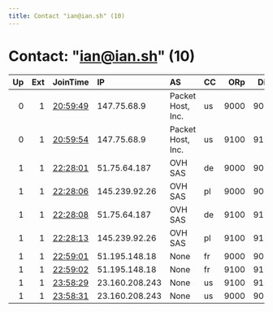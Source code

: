 ```yaml
---
title: Contact "ian@ian.sh" (10)
---
```


# Contact: "ian@ian.sh" (10)

|   Up |   Ext | JoinTime                                                                                            | IP             | AS                | CC   |   ORp |   Dirp | OS    | Version   | Nickname   |   eFamMembers |
|-----:|------:|:----------------------------------------------------------------------------------------------------|:---------------|:------------------|:-----|------:|-------:|:------|:----------|:-----------|--------------:|
|    0 |     1 | [20:59:49](https://metrics.torproject.org/rs.html#details/1118C4765FDDCEF7E4CA19B88C2C9165D64D54E2) | 147.75.68.9    | Packet Host, Inc. | us   |  9000 |   9001 | Linux | 0.4.3.5   | iansh2     |             2 |
|    0 |     1 | [20:59:54](https://metrics.torproject.org/rs.html#details/67A8F91845CB044DA2A76B5CD9994C686189B881) | 147.75.68.9    | Packet Host, Inc. | us   |  9100 |   9101 | Linux | 0.4.3.5   | iansh2     |             2 |
|    1 |     1 | [22:28:01](https://metrics.torproject.org/rs.html#details/0F59911D698D3FFE2433B7AB31362FB1EA10237F) | 51.75.64.187   | OVH SAS           | de   |  9000 |   9001 | Linux | 0.4.3.5   | iansh4     |            18 |
|    1 |     1 | [22:28:06](https://metrics.torproject.org/rs.html#details/3CF2646DE677C7A4FD5AE513A6AC59101879A90F) | 145.239.92.26  | OVH SAS           | pl   |  9000 |   9001 | Linux | 0.4.3.5   | iansh3     |            18 |
|    1 |     1 | [22:28:08](https://metrics.torproject.org/rs.html#details/C554F4F1EF719D33AA612457960C889F1FB64A4B) | 51.75.64.187   | OVH SAS           | de   |  9100 |   9101 | Linux | 0.4.3.5   | iansh4     |            18 |
|    1 |     1 | [22:28:13](https://metrics.torproject.org/rs.html#details/670507CA6CF7697E6027728CC28BB0AEF1DE1E7C) | 145.239.92.26  | OVH SAS           | pl   |  9100 |   9101 | Linux | 0.4.3.5   | iansh3     |            18 |
|    1 |     1 | [22:59:01](https://metrics.torproject.org/rs.html#details/5F29C863F69E9C3B7BD1841B3504FD4173BFA475) | 51.195.148.18  | None              | fr   |  9000 |   9001 | Linux | 0.4.3.5   | iansh2     |            18 |
|    1 |     1 | [22:59:02](https://metrics.torproject.org/rs.html#details/B0B85C0C0E7B621D0B7BF17FDA0427F3640691FA) | 51.195.148.18  | None              | fr   |  9100 |   9101 | Linux | 0.4.3.5   | iansh2     |            18 |
|    1 |     1 | [23:58:29](https://metrics.torproject.org/rs.html#details/DC5C62F61B46EE4B19FD8BC23714B4B8D7D9BBFE) | 23.160.208.243 | None              | us   |  9100 |   9101 | Linux | 0.4.2.7   | iansh1     |            18 |
|    1 |     1 | [23:58:31](https://metrics.torproject.org/rs.html#details/B7672AEBF08AE9F50DB571C234EAE213B483A17A) | 23.160.208.243 | None              | us   |  9000 |   9001 | Linux | 0.4.2.7   | iansh1     |            18 |
